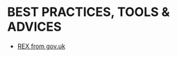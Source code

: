 # BEST PRACTICES, TOOLS & ADVICES

- [REX from gov.uk](https://www.gov.uk/service-manual/technology/using-progressive-enhancement)